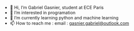 - 👋 Hi, I’m Gabriel Gasnier, student at ECE Paris
- 👀 I’m interested in programation
- 🌱 I’m currently learning python and machine learning
- 📫 How to reach me : email : gasnier.gabriel@outlook.com

<!---
GasnierGabriel/GasnierGabriel is a ✨ special ✨ repository because its `README.md` (this file) appears on your GitHub profile.
You can click the Preview link to take a look at your changes.
--->
